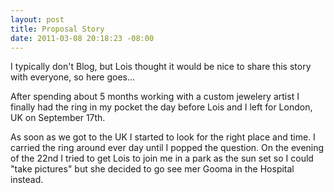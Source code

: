```yaml
--- 
layout: post
title: Proposal Story
date: 2011-03-08 20:18:23 -08:00
---
```

I typically don't Blog, but Lois thought it would be nice to share this story with everyone, so here goes...

After spending about 5 months working with a custom jewelery artist I finally had the ring in my pocket the day before Lois and I left for London, UK on September 17th.

As soon as we got to the UK I started to look for the right place and time. I carried the ring around ever day until I popped the question. On the evening of the 22nd I tried to get Lois to join me in a park as the sun set so I could "take pictures" but she decided to go see mer Gooma in the Hospital instead.
